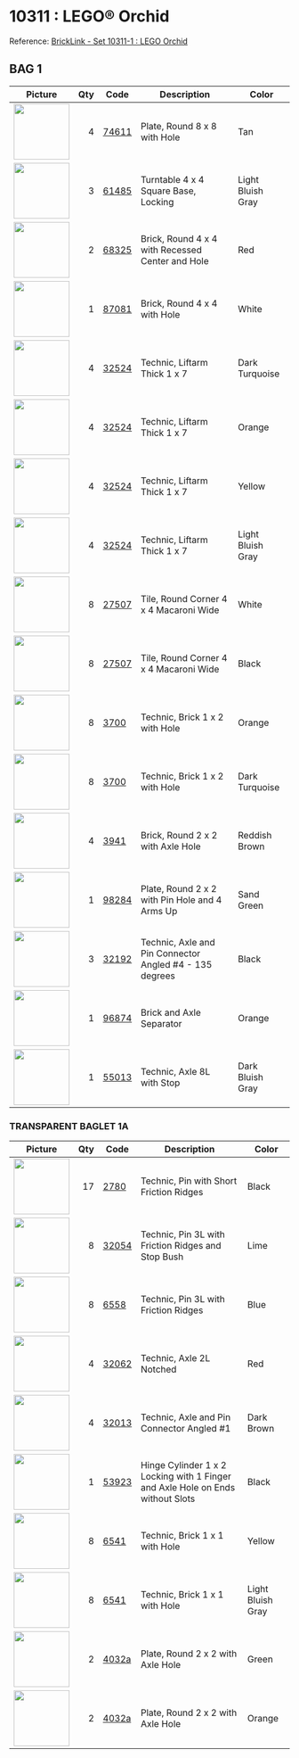 # 10311 : LEGO® Orchid

Reference: [BrickLink - Set 10311-1 : LEGO Orchid](https://www.bricklink.com/v2/catalog/catalogitem.page?S=10311-1)

<!-- (2022-11-27 17:53 CET) -->

## BAG 1

Picture | Qty | Code | Description | Color 
--------|----:|------|-------------|-------
<img src="https://img.bricklink.com/ItemImage/PN/2/74611.png" width="100px">| 4 | [74611](https://www.bricklink.com/v2/catalog/catalogitem.page?P=74611) | Plate, Round 8 x 8 with Hole | Tan
<img src="https://img.bricklink.com/ItemImage/PN/86/61485.png" width="100px">| 3 | [61485](https://www.bricklink.com/v2/catalog/catalogitem.page?P=61485) | Turntable 4 x 4 Square Base, Locking | Light Bluish Gray
<img src="https://img.bricklink.com/ItemImage/PN/5/68325.png" width="100px">| 2 | [68325](https://www.bricklink.com/v2/catalog/catalogitem.page?P=68325) | Brick, Round 4 x 4 with Recessed Center and Hole | Red
<img src="https://img.bricklink.com/ItemImage/PN/1/87081.png" width="100px">| 1 | [87081](https://www.bricklink.com/v2/catalog/catalogitem.page?P=87081) | Brick, Round 4 x 4 with Hole | White
<img src="https://img.bricklink.com/ItemImage/PN/39/32524.png" width="100px">| 4 | [32524](https://www.bricklink.com/v2/catalog/catalogitem.page?P=32524) | Technic, Liftarm Thick 1 x 7 | Dark Turquoise
<img src="https://img.bricklink.com/ItemImage/PN/4/32524.png" width="100px">| 4 | [32524](https://www.bricklink.com/v2/catalog/catalogitem.page?P=32524) | Technic, Liftarm Thick 1 x 7 | Orange
<img src="https://img.bricklink.com/ItemImage/PN/3/32524.png" width="100px">| 4 | [32524](https://www.bricklink.com/v2/catalog/catalogitem.page?P=32524) | Technic, Liftarm Thick 1 x 7 | Yellow
<img src="https://img.bricklink.com/ItemImage/PN/86/32524.png" width="100px">| 4 | [32524](https://www.bricklink.com/v2/catalog/catalogitem.page?P=32524) | Technic, Liftarm Thick 1 x 7 | Light Bluish Gray
<img src="https://img.bricklink.com/ItemImage/PN/1/27507.png" width="100px">| 8 | [27507](https://www.bricklink.com/v2/catalog/catalogitem.page?P=27507) | Tile, Round Corner 4 x 4 Macaroni Wide | White
<img src="https://img.bricklink.com/ItemImage/PN/11/27507.png" width="100px">| 8 | [27507](https://www.bricklink.com/v2/catalog/catalogitem.page?P=27507) | Tile, Round Corner 4 x 4 Macaroni Wide | Black
<img src="https://img.bricklink.com/ItemImage/PN/4/3700.png" width="100px">| 8 | [3700](https://www.bricklink.com/v2/catalog/catalogitem.page?P=3700) | Technic, Brick 1 x 2 with Hole | Orange
<img src="https://img.bricklink.com/ItemImage/PN/39/3700.png" width="100px">| 8 | [3700](https://www.bricklink.com/v2/catalog/catalogitem.page?P=3700) | Technic, Brick 1 x 2 with Hole | Dark Turquoise
<img src="https://img.bricklink.com/ItemImage/PN/88/3941.png" width="100px">| 4 | [3941](https://www.bricklink.com/v2/catalog/catalogitem.page?P=3941) | Brick, Round 2 x 2 with Axle Hole | Reddish Brown
<img src="https://img.bricklink.com/ItemImage/PN/48/98284.png" width="100px">| 1 | [98284](https://www.bricklink.com/v2/catalog/catalogitem.page?P=98284) | Plate, Round 2 x 2 with Pin Hole and 4 Arms Up | Sand Green
<img src="https://img.bricklink.com/ItemImage/PN/11/32192.png" width="100px">| 3 | [32192](https://www.bricklink.com/v2/catalog/catalogitem.page?P=32192) | Technic, Axle and Pin Connector Angled #4 - 135 degrees | Black
<img src="https://img.bricklink.com/ItemImage/PN/4/96874.png" width="100px">| 1 | [96874](https://www.bricklink.com/v2/catalog/catalogitem.page?P=96874) | Brick and Axle Separator | Orange
<img src="https://img.bricklink.com/ItemImage/PN/85/55013.png" width="100px">| 1 | [55013](https://www.bricklink.com/v2/catalog/catalogitem.page?P=55013) | Technic, Axle  8L with Stop | Dark Bluish Gray

### TRANSPARENT BAGLET 1A

Picture | Qty | Code | Description | Color 
--------|----:|------|-------------|-------
<img src="https://img.bricklink.com/ItemImage/PN/11/2780.png" width="100px">| 17 | [2780](https://www.bricklink.com/v2/catalog/catalogitem.page?P=2780) | Technic, Pin with Short Friction Ridges | Black
<img src="https://img.bricklink.com/ItemImage/PN/34/32054.png" width="100px">| 8 | [32054](https://www.bricklink.com/v2/catalog/catalogitem.page?P=32054) | Technic, Pin 3L with Friction Ridges and Stop Bush | Lime
<img src="https://img.bricklink.com/ItemImage/PN/7/6558.png" width="100px">| 8 | [6558](https://www.bricklink.com/v2/catalog/catalogitem.page?P=6558) | Technic, Pin 3L with Friction Ridges | Blue
<img src="https://img.bricklink.com/ItemImage/PN/5/32062.png" width="100px">| 4 | [32062](https://www.bricklink.com/v2/catalog/catalogitem.page?P=32062) | Technic, Axle  2L Notched | Red
<img src="https://img.bricklink.com/ItemImage/PN/120/32013.png" width="100px">| 4 | [32013](https://www.bricklink.com/v2/catalog/catalogitem.page?P=32013) | Technic, Axle and Pin Connector Angled #1 | Dark Brown
<img src="https://img.bricklink.com/ItemImage/PN/11/53923.png" width="100px">| 1 | [53923](https://www.bricklink.com/v2/catalog/catalogitem.page?P=53923) | Hinge Cylinder 1 x 2 Locking with 1 Finger and Axle Hole on Ends without Slots | Black
<img src="https://img.bricklink.com/ItemImage/PN/3/6541.png" width="100px">| 8 | [6541](https://www.bricklink.com/v2/catalog/catalogitem.page?P=6541) | Technic, Brick 1 x 1 with Hole | Yellow
<img src="https://img.bricklink.com/ItemImage/PN/86/6541.png" width="100px">| 8 | [6541](https://www.bricklink.com/v2/catalog/catalogitem.page?P=6541) | Technic, Brick 1 x 1 with Hole | Light Bluish Gray
<img src="https://img.bricklink.com/ItemImage/PN/6/4032.png" width="100px">| 2 | [4032a](https://www.bricklink.com/v2/catalog/catalogitem.page?P=4032) | Plate, Round 2 x 2 with Axle Hole | Green
<img src="https://img.bricklink.com/ItemImage/PN/4/4032.png" width="100px">| 2 | [4032a](https://www.bricklink.com/v2/catalog/catalogitem.page?P=4032) | Plate, Round 2 x 2 with Axle Hole | Orange
